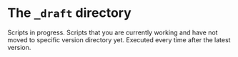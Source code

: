 # The `_draft` directory
Scripts in progress. Scripts that you are currently working and have not moved to specific version directory yet. Executed every time after the latest version.
